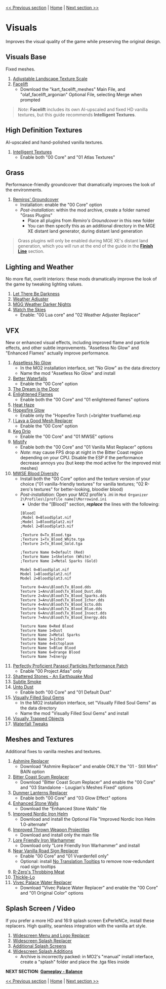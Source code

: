 [<< Previous section](https://github.com/doublemoulinet/Morrowind-Modular-Mod-Guide/blob/master/EXPANDEDCORE.md)
 | [Home](https://github.com/doublemoulinet/Morrowind-Modular-Mod-Guide) | [Next section >>](https://github.com/doublemoulinet/Morrowind-Modular-Mod-Guide/blob/master/BALANCE.md)

# Visuals
Improves the visual quality of the game while preserving the original  design.

## Visuals Base
Fixed meshes.
1. [Adjustable Landscape Texture Scale](https://www.nexusmods.com/morrowind/mods/49689)
1. [Facelift](https://www.nexusmods.com/morrowind/mods/47617?)
	- Download the "kart_facelift_meshes" Main File, and "olaf_facelift_argonian" Optional File, selecting Merge when prompted
>*Note*: **Facelift** includes its own AI-upscaled and fixed HD vanilla textures, but this guide recommends **Intelligent Textures**. 

## High Definition Textures
AI-upscaled and hand-polished vanilla textures.
1. [Intelligent Textures](https://www.nexusmods.com/morrowind/mods/47469?)
	- Enable both "00 Core" and "01 Atlas Textures"

## Grass
Performance-friendly groundcover that dramatically improves the look of the environments.
1. [Remiros' Groundcover](https://www.nexusmods.com/morrowind/mods/46733?)
	- Installation: enable the "00 Core" option
	- *Post-installation*: within the mod archive, create a folder named "Grass Plugins"
		- Place all plugins from *Remiro's Groundcover* in this new folder
		- You can then specify this as an additional directory in the MGE XE distant land generator, during distant land generation
> Grass plugins will only be enabled during MGE XE's distant land generation, which you will run at the end of the guide in the [**Finish Line**](https://github.com/doublemoulinet/Morrowind-Modular-Mod-Guide/blob/master/FINISHLINE.md) section.

## Lighting and Weather
No more flat, overlit interiors: these mods dramatically improve the look of the game by tweaking lighting values.
1. [Let There Be Darkness](https://www.nexusmods.com/morrowind/mods/47912?)
1. [Weather Adjuster](https://www.nexusmods.com/morrowind/mods/46816?)
1. [MGG Weather Darker Nights](https://www.nexusmods.com/morrowind/mods/47141?)
1. [Watch the Skies](https://www.nexusmods.com/morrowind/mods/48636)
	- Enable: "00 Lua core" and "02 Weather Adjuster Replacer"

## VFX
New or enhanced visual effects, including improved flame and particle effects, and other subtle improvements. "Assetless No Glow" and "Enhanced Flames" actually improve performance.
1. [Assetless No Glow](https://github.com/NullCascade/morrowind-mods)
	- In the MO2 installation interface, set "No Glow" as the data directory
	- Name the mod "Assetless No Glow" and install
1. [Better Waterfalls](https://www.nexusmods.com/morrowind/mods/45424?)
	- Enable the "00 Core" option
1. [The Dream is the Door](https://www.nexusmods.com/morrowind/mods/47423?)
1. [Enlightened Flames](https://www.nexusmods.com/morrowind/mods/48816?)
	- Enable both the "00 Core" and "01 enlightened flames" options
1. [Heat Haze](https://www.nexusmods.com/morrowind/mods/48973)
1. [Hopesfire Glow](https://www.nexusmods.com/morrowind/mods/45855?)
	- Enable only the "Hopesfire Torch (+brighter trueflame).esp
1. [I Lava a Good Mesh Replacer](https://www.nexusmods.com/morrowind/mods/49605)
	- Enable the "00 Core" option
1. [Keg Drip](https://www.nexusmods.com/morrowind/mods/47903?)
	- Enable the "00 Core" and "01 MWSE" options
1. [Mistify](https://www.nexusmods.com/morrowind/mods/48112?)
	- Enable both the "00 Core" and "01 Vanilla Mist Replacer" options
	- *Note*: may cause FPS drop at night in the Bitter Coast region depending on your CPU. Disable the ESP if the performance decrease annoys you (but keep the mod active for the improved mist meshes)
1. [MWSE Blood Diversity](https://www.nexusmods.com/morrowind/mods/47913)
	- Install both the "00 Core" option and the texture version of your choice ("01 vanilla-friendly textures" for vanilla textures; "02 R-zero's textures" for better-looking, bloodier blood)
	- *Post-installation*: Open your MO2 profile's .ini in ```Mod Organizer 2\Profiles\[profile name]\Morrowind.ini```
		- Under the "[Blood]" section, ***replace*** the lines with the following:
		```
		[Blood]
		;Model 0=BloodSplat.nif
		;Model 1=BloodSplat2.nif
		;Model 2=BloodSplat3.nif

		;Texture 0=Tx_Blood.tga
		;Texture 1=Tx_Blood_White.tga
		;Texture 2=Tx_Blood_Gold.tga

		;Texture Name 0=Default (Red)
		;Texture Name 1=Skeleton (White)
		;Texture Name 2=Metal Sparks (Gold)
		
		Model 0=BloodSplat.nif
		Model 1=BloodSplat2.nif
		Model 2=BloodSplat3.nif

		Texture 0=Anu\Blood\Tx_Blood.dds
		Texture 1=Anu\Blood\Tx_Blood_Dust.dds
		Texture 2=Anu\Blood\Tx_Blood_Sparks.dds
		Texture 3=Anu\Blood\Tx_Blood_Ichor.dds
		Texture 4=Anu\Blood\Tx_Blood_Ecto.dds
		Texture 5=Anu\Blood\Tx_Blood_Blue.dds
		Texture 6=Anu\Blood\Tx_Blood_Insect.dds
		Texture 7=Anu\Blood\Tx_Blood_Energy.dds

		Texture Name 0=Red Blood
		Texture Name 1=Dust
		Texture Name 2=Metal Sparks
		Texture Name 3=Ichor
		Texture Name 4=Ectoplasm
		Texture Name 5=Blue Blood
		Texture Name 6=Orange Blood
		Texture Name 7=Energy
		```
1. [Perfectly Proficient Parasol Particles Performance Patch](https://www.nexusmods.com/morrowind/mods/48923)
	- Enable  "00 Project Atlas" only
1. [Shattered Stones - An Earthquake Mod](https://www.nexusmods.com/morrowind/mods/45105?)
1. [Subtle Smoke](https://www.nexusmods.com/morrowind/mods/47341?)
1. [Unto Dust](https://www.nexusmods.com/morrowind/mods/48435?)
	- Enable both "00 Core" and "01 Default Dust"
1. [Visually Filled Soul Gems](https://github.com/NullCascade/morrowind-mods)
	- In the MO2 installation interface, set "Visually Filled Soul Gems" as the data directory
	- Name the mod "Visually Filled Soul Gems" and install
1. [Visually Trapped Objects](https://www.nexusmods.com/morrowind/mods/48936)
1. [Waterfall Tweaks](https://www.nexusmods.com/morrowind/mods/46271?)
	
## Meshes and Textures
Additional fixes to vanilla meshes and textures.
1. [Ashmire Replacer](https://www.nexusmods.com/morrowind/mods/48291?)
	- Download "Ashmire Replacer" and enable ONLY the "01 - Still Mire" BAIN option
1. [Bitter Coast Scum Replacer](https://www.nexusmods.com/morrowind/mods/48291?)
	- Download "Bitter Coast Scum Replacer" and enable the "00 Core" and "03 Standalone - Lougian's Meshes Fixed" options
1. [Dunmer Lanterns Replacer](https://www.nexusmods.com/morrowind/mods/43219?)
	- Enable both "00 Core" and "03 Glow Effect" options
1. [Enhanced Stone Walls](https://www.nexusmods.com/morrowind/mods/45939?)
	- Download the “Enhanced Stone Walls” file
1. [Improved Nordic Iron Helm](https://www.nexusmods.com/morrowind/mods/43816?)
	- Download and install the Optional File "Improved Nordic Iron Helm 1.0-alternate"
1. [Improved Thrown Weapon Projectiles](https://www.nexusmods.com/morrowind/mods/44763?)
	- Download and install only the main file
1. [Lore Friendly Iron Warhammer](https://www.nexusmods.com/morrowind/mods/45939?)
	- Download only "Lore Friendly Iron Warhammer" and install
1. [Near Vanilla Road Sign Replacer](https://www.nexusmods.com/morrowind/mods/44957?)
	- Enable "00 Core" and "01 Vvardenfell only"
	- Optional: install [No Translation Tooltips](https://www.nexusmods.com/morrowind/mods/48540?) to remove now-redundant road sign tooltips
1. [R-Zero's Throbbing Meat](https://www.nexusmods.com/morrowind/mods/45339?)
1. [Thickle-Lo](https://www.nexusmods.com/morrowind/mods/47502?)
1. [Vivec Palace Water Replacer](https://www.nexusmods.com/morrowind/mods/48291?)
	- Download "Vivec Palace Water Replacer" and enable the "00 Core" and "01 Original Color" options

## Splash Screen / Video 
If you prefer a more HD and 16:9 splash screen ExPerIeNCe, install these replacers. High quality, seamless integration with the vanilla art style.
1. [Widescreen Menu and Logo Replacer](https://www.nexusmods.com/morrowind/mods/47164?)
1. [Widescreen Splash Replacer](https://www.nexusmods.com/morrowind/mods/47163?)
1. [Additional Splash Screens](https://www.nexusmods.com/morrowind/mods/43319?)
1. [Widescreen Splash Additions](https://www.nexusmods.com/morrowind/mods/48001?)
	- Archive is incorrectly packed: in MO2's "manual" install interface, create a "splash" folder and place the .tga files inside


**NEXT SECTION**:
[**Gameplay - Balance**](https://github.com/doublemoulinet/Morrowind-Modular-Mod-Guide/blob/master/BALANCE.md)

[<< Previous section](https://github.com/doublemoulinet/Morrowind-Modular-Mod-Guide/blob/master/EXPANDEDCORE.md)
 | [Home](https://github.com/doublemoulinet/Morrowind-Modular-Mod-Guide) | [Next section >>](https://github.com/doublemoulinet/Morrowind-Modular-Mod-Guide/blob/master/BALANCE.md)
